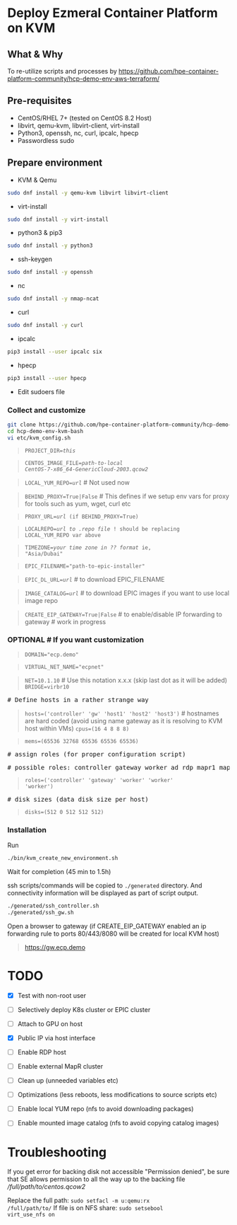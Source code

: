 # Deploy Ezmeral Container Platform on KVM

## What & Why
To re-utilize scripts and processes by https://github.com/hpe-container-platform-community/hcp-demo-env-aws-terraform/

## Pre-requisites
- CentOS/RHEL 7+ (tested on CentOS 8.2 Host)
- libvirt, qemu-kvm, libvirt-client, virt-install
- Python3, openssh, nc, curl, ipcalc, hpecp
- Passwordless sudo

## Prepare environment
- KVM & Qemu
```bash
sudo dnf install -y qemu-kvm libvirt libvirt-client
```
- virt-install
```bash
sudo dnf install -y virt-install
```
- python3 & pip3
```bash
sudo dnf install -y python3
```
- ssh-keygen
```bash
sudo dnf install -y openssh
```
- nc
```bash
sudo dnf install -y nmap-ncat
```
- curl
```bash
sudo dnf install -y curl
```
- ipcalc
```bash
pip3 install --user ipcalc six
```
- hpecp
```bash
pip3 install --user hpecp
```
- Edit sudoers file



### Collect and customize
```bash
git clone https://github.com/hpe-container-platform-community/hcp-demo-env-kvm-bash.git 
cd hcp-demo-env-kvm-bash
vi etc/kvm_config.sh
```

> <code>PROJECT_DIR=_this_</code>

> <code>CENTOS_IMAGE_FILE=_path-to-local CentOS-7-x86_64-GenericCloud-2003.qcow2_</code>

> <code>LOCAL_YUM_REPO=_url_</code> # Not used now

> <code>BEHIND_PROXY=True|False</code> # This defines if we setup env vars for proxy for tools such as yum, wget, curl etc</code>

> <code>PROXY_URL=_url_ (if BEHIND_PROXY=True)</code>

> <code>LOCALREPO=_url to .repo file_ ! should be replacing LOCAL_YUM_REPO var above</code>

> <code>TIMEZONE=_your time zone in ?? format_ ie, "Asia/Dubai"</code>

> <code>EPIC_FILENAME="path-to-epic-installer"</code>

> <code>EPIC_DL_URL=_url_</code> # to download EPIC_FILENAME

> <code>IMAGE_CATALOG=_url_</code> # to download EPIC images if you want to use local image repo

> <code>CREATE_EIP_GATEWAY=True|False</code> # to enable/disable IP forwarding to gateway # work in progress


### OPTIONAL # If you want customization
> <code>DOMAIN="ecp.demo"</code>

> <code>VIRTUAL_NET_NAME="ecpnet"</code>

> <code>NET=10.1.10</code> # Use this notation x.x.x (skip last dot as it will be added)
> <code>BRIDGE=virbr10</code>

<pre># Define hosts in a rather strange way</pre>
> <code>hosts=('controller' 'gw' 'host1' 'host2' 'host3')</code> # hostnames are hard coded (avoid using name gateway as it is resolving to KVM host within VMs)
> <code>cpus=(16 4 8 8 8)</code>

> <code>mems=(65536 32768 65536 65536 65536)</code>

<pre># assign roles (for proper configuration script)</pre>
<pre># possible roles: controller gateway worker ad rdp mapr1 mapr2</pre>
> <code>roles=('controller' 'gateway' 'worker' 'worker' 'worker')</code>

<pre># disk sizes (data disk size per host)</pre>
> <code>disks=(512 0 512 512 512)</code>

### Installation

Run
```bash
./bin/kvm_create_new_environment.sh
```

Wait for completion (45 min to 1.5h)

ssh scripts/commands will be copied to <code>./generated</code> directory. And connectivity information will be displayed as part of script output.

```bash
./generated/ssh_controller.sh
./generated/ssh_gw.sh
```

Open a browser to gateway (if CREATE_EIP_GATEWAY enabled an ip forwarding rule to ports 80/443/8080 will be created for local KVM host)
> https://gw.ecp.demo


# TODO

- [x] Test with non-root user

- [ ] Selectively deploy K8s cluster or EPIC cluster

- [ ] Attach to GPU on host

- [x] Public IP via host interface

- [ ] Enable RDP host

- [ ] Enable external MapR cluster

- [ ] Clean up (unneeded variables etc)

- [ ] Optimizations (less reboots, less modifications to source scripts etc)

- [ ] Enable local YUM repo (nfs to avoid downloading packages)

- [ ] Enable mounted image catalog (nfs to avoid copying catalog images)

# Troubleshooting 

If you get error for backing disk not accessible "Permission denied", be sure that SE allows permission to all the way up to the backing file _/full/path/to/centos.qcow2_

Replace the full path: <code>sudo setfacl -m u:qemu:rx /full/path/to/</code>
If file is on NFS share: <code>sudo setsebool virt_use_nfs on</code>

